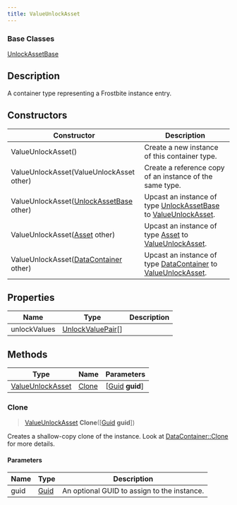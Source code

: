 ```yaml
---
title: ValueUnlockAsset
---
```

### Base Classes

[UnlockAssetBase](UnlockAssetBase)

## Description

A container type representing a Frostbite instance entry.

## Constructors

| Constructor                                                                 | Description                                                                                                             |
| --------------------------------------------------------------------------- | ----------------------------------------------------------------------------------------------------------------------- |
| ValueUnlockAsset()                                                          | Create a new instance of this container type.                                                                           |
| ValueUnlockAsset(ValueUnlockAsset other)                                    | Create a reference copy of an instance of the same type.                                                                |
| ValueUnlockAsset([UnlockAssetBase](UnlockAssetBase) other)                  | Upcast an instance of type [UnlockAssetBase](UnlockAssetBase) to [ValueUnlockAsset](ValueUnlockAsset).                  |
| ValueUnlockAsset([Asset](Asset) other)                                      | Upcast an instance of type [Asset](Asset) to [ValueUnlockAsset](ValueUnlockAsset).                                      |
| ValueUnlockAsset([DataContainer](/vext/ref/shared/class/datacontainer) other) | Upcast an instance of type [DataContainer](/vext/ref/shared/class/datacontainer) to [ValueUnlockAsset](ValueUnlockAsset). |

## Properties

| Name         | Type                                   | Description |
| ------------ | -------------------------------------- | ----------- |
| unlockValues | [UnlockValuePair](UnlockValuePair)\[\] |             |

## Methods

| Type                                 | Name            | Parameters                                     |
| ------------------------------------ | --------------- | ---------------------------------------------- |
| [ValueUnlockAsset](ValueUnlockAsset) | [Clone](#clone) | \[[Guid](/vext/ref/shared/class/guid) **guid**\] |

### Clone

> [ValueUnlockAsset](ValueUnlockAsset) **Clone**(\[[Guid](/vext/ref/shared/class/guid) **guid**\])

Creates a shallow-copy clone of the instance. Look at [DataContainer::Clone](/vext/ref/shared/class/datacontainer#clone) for more details.

#### Parameters

| Name | Type         | Description                                 |
| ---- | ------------ | ------------------------------------------- |
| guid | [Guid](Guid) | An optional GUID to assign to the instance. |
